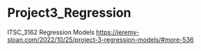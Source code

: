 # Project3_Regression
 ITSC_3162 Regression Models
https://jeremy-sloan.com/2022/10/25/project-3-regression-models/#more-536
